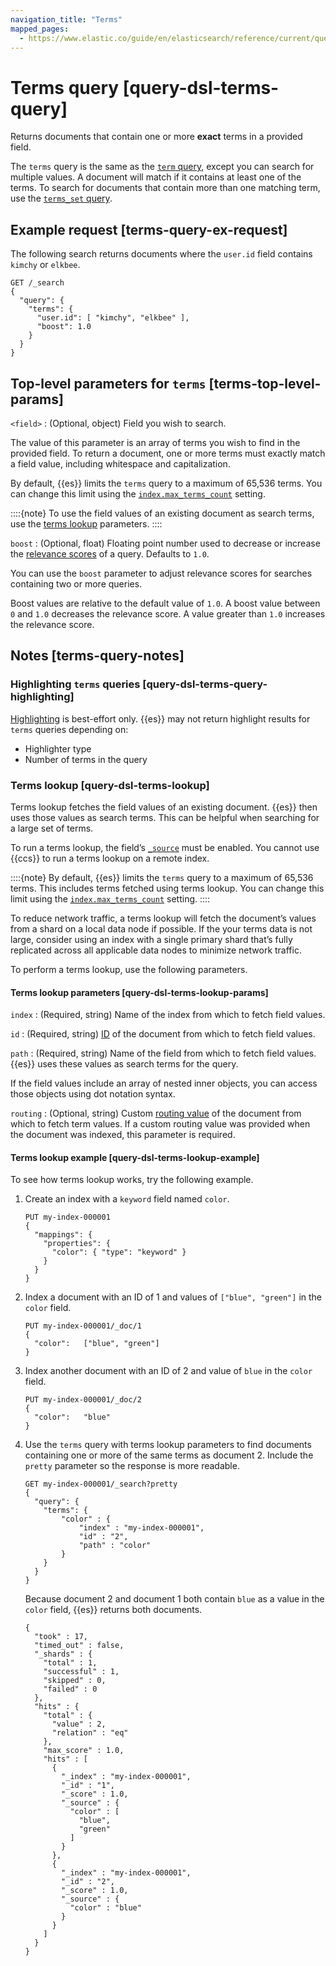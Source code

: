 ```yaml
---
navigation_title: "Terms"
mapped_pages:
  - https://www.elastic.co/guide/en/elasticsearch/reference/current/query-dsl-terms-query.html
---
```


# Terms query [query-dsl-terms-query]


Returns documents that contain one or more **exact** terms in a provided field.

The `terms` query is the same as the [`term` query](/reference/query-languages/query-dsl-term-query.md), except you can search for multiple values. A document will match if it contains at least one of the terms. To search for documents that contain more than one matching term, use the [`terms_set` query](/reference/query-languages/query-dsl-terms-set-query.md).

## Example request [terms-query-ex-request]

The following search returns documents where the `user.id` field contains `kimchy` or `elkbee`.

```console
GET /_search
{
  "query": {
    "terms": {
      "user.id": [ "kimchy", "elkbee" ],
      "boost": 1.0
    }
  }
}
```


## Top-level parameters for `terms` [terms-top-level-params]

`<field>`
:   (Optional, object) Field you wish to search.

The value of this parameter is an array of terms you wish to find in the provided field. To return a document, one or more terms must exactly match a field value, including whitespace and capitalization.

By default, {{es}} limits the `terms` query to a maximum of 65,536 terms. You can change this limit using the [`index.max_terms_count`](/reference/elasticsearch/index-settings/index-modules.md#index-max-terms-count) setting.

::::{note}
To use the field values of an existing document as search terms, use the [terms lookup](#query-dsl-terms-lookup) parameters.
::::



`boost`
:   (Optional, float) Floating point number used to decrease or increase the [relevance scores](/reference/query-languages/query-filter-context.md#relevance-scores) of a query. Defaults to `1.0`.

You can use the `boost` parameter to adjust relevance scores for searches containing two or more queries.

Boost values are relative to the default value of `1.0`. A boost value between `0` and `1.0` decreases the relevance score. A value greater than `1.0` increases the relevance score.



## Notes [terms-query-notes]

### Highlighting `terms` queries [query-dsl-terms-query-highlighting]

[Highlighting](/reference/elasticsearch/rest-apis/highlighting.md) is best-effort only. {{es}} may not return highlight results for `terms` queries depending on:

* Highlighter type
* Number of terms in the query


### Terms lookup [query-dsl-terms-lookup]

Terms lookup fetches the field values of an existing document. {{es}} then uses those values as search terms. This can be helpful when searching for a large set of terms.

To run a terms lookup, the field’s [`_source`](/reference/elasticsearch/mapping-reference/mapping-source-field.md) must be enabled. You cannot use {{ccs}} to run a terms lookup on a remote index.

::::{note}
By default, {{es}} limits the `terms` query to a maximum of 65,536 terms. This includes terms fetched using terms lookup. You can change this limit using the [`index.max_terms_count`](/reference/elasticsearch/index-settings/index-modules.md#index-max-terms-count) setting.
::::


To reduce network traffic, a terms lookup will fetch the document’s values from a shard on a local data node if possible. If the your terms data is not large, consider using an index with a single primary shard that’s fully replicated across all applicable data nodes to minimize network traffic.

To perform a terms lookup, use the following parameters.

#### Terms lookup parameters [query-dsl-terms-lookup-params]

`index`
:   (Required, string) Name of the index from which to fetch field values.

`id`
:   (Required, string) [ID](/reference/elasticsearch/mapping-reference/mapping-id-field.md) of the document from which to fetch field values.

`path`
:   (Required, string) Name of the field from which to fetch field values. {{es}} uses these values as search terms for the query.

If the field values include an array of nested inner objects, you can access those objects using dot notation syntax.


`routing`
:   (Optional, string) Custom [routing value](/reference/elasticsearch/mapping-reference/mapping-routing-field.md) of the document from which to fetch term values. If a custom routing value was provided when the document was indexed, this parameter is required.


#### Terms lookup example [query-dsl-terms-lookup-example]

To see how terms lookup works, try the following example.

1. Create an index with a `keyword` field named `color`.

    ```console
    PUT my-index-000001
    {
      "mappings": {
        "properties": {
          "color": { "type": "keyword" }
        }
      }
    }
    ```

2. Index a document with an ID of 1 and values of `["blue", "green"]` in the `color` field.

    ```console
    PUT my-index-000001/_doc/1
    {
      "color":   ["blue", "green"]
    }
    ```

3. Index another document with an ID of 2 and value of `blue` in the `color` field.

    ```console
    PUT my-index-000001/_doc/2
    {
      "color":   "blue"
    }
    ```

4. Use the `terms` query with terms lookup parameters to find documents containing one or more of the same terms as document 2. Include the `pretty` parameter so the response is more readable.

    ```console
    GET my-index-000001/_search?pretty
    {
      "query": {
        "terms": {
            "color" : {
                "index" : "my-index-000001",
                "id" : "2",
                "path" : "color"
            }
        }
      }
    }
    ```

    Because document 2 and document 1 both contain `blue` as a value in the `color` field, {{es}} returns both documents.

    ```console-result
    {
      "took" : 17,
      "timed_out" : false,
      "_shards" : {
        "total" : 1,
        "successful" : 1,
        "skipped" : 0,
        "failed" : 0
      },
      "hits" : {
        "total" : {
          "value" : 2,
          "relation" : "eq"
        },
        "max_score" : 1.0,
        "hits" : [
          {
            "_index" : "my-index-000001",
            "_id" : "1",
            "_score" : 1.0,
            "_source" : {
              "color" : [
                "blue",
                "green"
              ]
            }
          },
          {
            "_index" : "my-index-000001",
            "_id" : "2",
            "_score" : 1.0,
            "_source" : {
              "color" : "blue"
            }
          }
        ]
      }
    }
    ```





